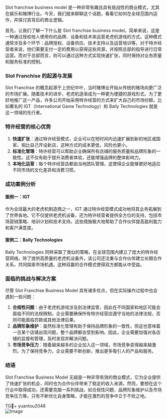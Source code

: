Slot franchise business model 是一种非常有趣且具有挑战性的商业模式，尤其在娱乐和赌博行业。今天，我们就来聊聊这个话题，看看它如何在全球范围内运作，并探讨其背后的商业逻辑。

首先，让我们了解一下什么是 Slot franchise business model。简单来说，这是一种通过授权他人使用你的品牌、设备和技术来运营老虎机游戏的方式。这种模式通常涉及多个环节：品牌授权、设备供应、技术支持以及运营培训等。对于特许经营者来说，他们需要支付一定的费用以获得这些资源，并按照总部的指导进行日常运营。而对于总部而言，则可以通过这种方式实现快速扩张，同时保持对业务质量和服务标准的控制。

### Slot Franchise 的起源与发展

Slot Franchise 的概念起源于上世纪中叶，当时赌博业开始从传统的赌场向更广泛的市场扩展。随着技术的进步，老虎机逐渐成为一种更为便捷的游戏形式。为了更好地推广这一产品，许多公司开始采用特许经营的方式来扩大自己的市场份额。比如著名的 IGT（International Game Technology）和 Bally Technologies 就是这一领域的先行者。

### 特许经营的核心优势

1. **快速扩张**：通过特许经营模式，企业可以在短时间内迅速扩展到新的地区或国家。相比自己开设新店，这种方式的成本更低，风险也更小。
2. **标准化管理**：特许经营可以帮助企业确保所有店铺的服务质量和品牌形象的一致性。这不仅有助于提升消费者体验，还能增强品牌的整体影响力。
3. **本地化运营**：每个特许经营店都由当地团队管理，这使得企业能够更好地适应不同市场的文化差异和消费习惯。

### 成功案例分析

#### 案例一：IGT

作为全球最大的老虎机制造商之一，IGT 通过特许经营模式成功地将其业务拓展到了世界各地。它不仅提供老虎机设备，还为特许经营者提供全方位的支持，包括市场营销策略、培训计划和技术支持。这些措施极大地帮助了合作伙伴提高盈利能力和客户满意度。

#### 案例二：Bally Technologies

Bally Technologies 同样采取了类似的策略，在全球范围内建立了庞大的特许经营网络。除了提供高质量的老虎机设备外，该公司还注重与合作伙伴建立长期合作关系，共同探索市场机遇。这种双赢的合作模式使得双方都能从中受益。

### 面临的挑战与解决方案

尽管 Slot Franchise Business Model 具有诸多优点，但在实际操作过程中也会遇到一些问题：

1. **合规性问题**：由于老虎机游戏涉及到法律监管，因此在不同国家和地区可能会面临不同的法规限制。企业需要确保所有特许经营店遵守当地的法律法规，否则可能面临罚款或其他法律后果。
2. **品牌形象维护**：虽然标准化管理有助于保持品牌形象的一致性，但这也意味着一旦某个店铺出现问题，整个品牌都会受到影响。因此，企业需要加强对各店铺的监督和管理，及时发现并解决问题。
3. **市场竞争压力**：随着越来越多的企业加入这一领域，市场竞争变得越来越激烈。为了保持竞争力，企业需要不断创新，推出更多吸引人的产品和服务。

### 结语

Slot Franchise Business Model 无疑是一种非常有效的商业模式，它为企业提供了快速扩张的机会，同时也为合作伙伴带来了稳定的收入来源。然而，要想在这个行业中取得成功，还需要克服一系列挑战，如合规性问题、品牌形象维护以及市场竞争压力等。只有不断优化自身策略，才能在激烈的竞争中立于不败之地。

TG💪+ yuantou2048  
![Image](https://github.com/user-attachments/assets/cf57a8bb-a08e-43c1-ad82-039f33c64200)